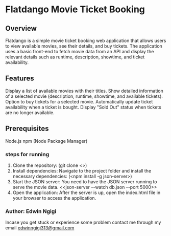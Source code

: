 # Flatdango Movie Ticket Booking
## Overview
Flatdango is a simple movie ticket booking web application that allows users to view available movies, see their details, and buy tickets. The application uses a basic front-end to fetch movie data from an API and display the relevant details such as runtime, description, showtime, and ticket availability.

## Features
Display a list of available movies with their titles.
Show detailed information of a selected movie (description, runtime, showtime, and available tickets).
Option to buy tickets for a selected movie.
Automatically update ticket availability when a ticket is bought.
Display "Sold Out" status when tickets are no longer available.

## Prerequisites
Node.js
npm (Node Package Manager)

 ### steps for running 
1. Clone the repository: (git clone <<code-challenge-3>>)
2. Install dependencies: Navigate to the project folder and install the necessary dependencies: (<npm install -g json-server>)  
3. Start the JSON server: You need to have the JSON server running to serve the movie data. <<json-server --watch db.json --port 5000>>
4. Open the application: After the server is up, open the index.html file in your browser to access the application.


### Author: Edwin Ngigi
Incase you get stuck or experience some problem contact me through my email edwinngigi313@gmail.com
